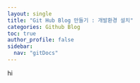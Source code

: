 ```yaml
---
layout: single
title: "Git Hub Blog 만들기 : 개발환경 설치"
categories: Github Blog
toc: true
author_profile: false
sidebar:
  nav: "gitDocs"
---
```


hi